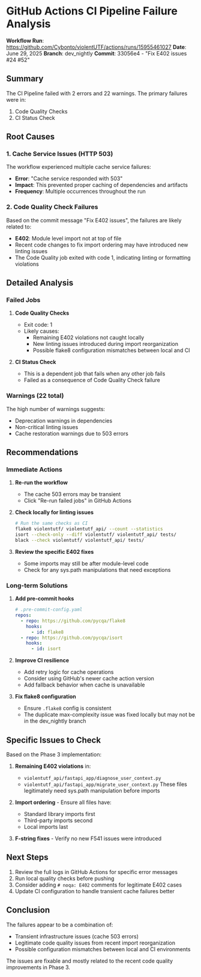 # GitHub Actions CI Pipeline Failure Analysis

**Workflow Run**: https://github.com/Cybonto/violentUTF/actions/runs/15955461027
**Date**: June 29, 2025
**Branch**: dev_nightly
**Commit**: 33056e4 - "Fix E402 issues #24 #52"

## Summary

The CI Pipeline failed with 2 errors and 22 warnings. The primary failures were in:
1. Code Quality Checks
2. CI Status Check

## Root Causes

### 1. Cache Service Issues (HTTP 503)
The workflow experienced multiple cache service failures:
- **Error**: "Cache service responded with 503"
- **Impact**: This prevented proper caching of dependencies and artifacts
- **Frequency**: Multiple occurrences throughout the run

### 2. Code Quality Check Failures
Based on the commit message "Fix E402 issues", the failures are likely related to:
- **E402**: Module level import not at top of file
- Recent code changes to fix import ordering may have introduced new linting issues
- The Code Quality job exited with code 1, indicating linting or formatting violations

## Detailed Analysis

### Failed Jobs

1. **Code Quality Checks**
   - Exit code: 1
   - Likely causes:
     - Remaining E402 violations not caught locally
     - New linting issues introduced during import reorganization
     - Possible flake8 configuration mismatches between local and CI

2. **CI Status Check**
   - This is a dependent job that fails when any other job fails
   - Failed as a consequence of Code Quality Check failure

### Warnings (22 total)
The high number of warnings suggests:
- Deprecation warnings in dependencies
- Non-critical linting issues
- Cache restoration warnings due to 503 errors

## Recommendations

### Immediate Actions

1. **Re-run the workflow**
   - The cache 503 errors may be transient
   - Click "Re-run failed jobs" in GitHub Actions

2. **Check locally for linting issues**
   ```bash
   # Run the same checks as CI
   flake8 violentutf/ violentutf_api/ --count --statistics
   isort --check-only --diff violentutf/ violentutf_api/ tests/
   black --check violentutf/ violentutf_api/ tests/
   ```

3. **Review the specific E402 fixes**
   - Some imports may still be after module-level code
   - Check for any sys.path manipulations that need exceptions

### Long-term Solutions

1. **Add pre-commit hooks**
   ```yaml
   # .pre-commit-config.yaml
   repos:
     - repo: https://github.com/pycqa/flake8
       hooks:
         - id: flake8
     - repo: https://github.com/pycqa/isort
       hooks:
         - id: isort
   ```

2. **Improve CI resilience**
   - Add retry logic for cache operations
   - Consider using GitHub's newer cache action version
   - Add fallback behavior when cache is unavailable

3. **Fix flake8 configuration**
   - Ensure `.flake8` config is consistent
   - The duplicate max-complexity issue was fixed locally but may not be in the dev_nightly branch

## Specific Issues to Check

Based on the Phase 3 implementation:
1. **Remaining E402 violations** in:
   - `violentutf_api/fastapi_app/diagnose_user_context.py`
   - `violentutf_api/fastapi_app/migrate_user_context.py`
   These files legitimately need sys.path manipulation before imports

2. **Import ordering** - Ensure all files have:
   - Standard library imports first
   - Third-party imports second
   - Local imports last

3. **F-string fixes** - Verify no new F541 issues were introduced

## Next Steps

1. Review the full logs in GitHub Actions for specific error messages
2. Run local quality checks before pushing
3. Consider adding `# noqa: E402` comments for legitimate E402 cases
4. Update CI configuration to handle transient cache failures better

## Conclusion

The failures appear to be a combination of:
- Transient infrastructure issues (cache 503 errors)
- Legitimate code quality issues from recent import reorganization
- Possible configuration mismatches between local and CI environments

The issues are fixable and mostly related to the recent code quality improvements in Phase 3.
